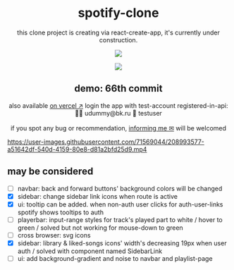 <div align="center">
  <h1>spotify-clone</h1>
</div>
<p align="center">this clone project is creating via react-create-app, it's currently under construction.</p>

<p align="center">
  <img src="https://user-images.githubusercontent.com/71569044/188719435-e429ddea-6f68-404a-9f82-742d3ba433ba.gif" />
</p>
<p align="center">
  <img src="https://progress-bar.dev/36" />
</p>
<div align="center">
  <h2>demo: 66th commit</h2>
</div>
<div align="center">
  also available <a href="https://spotify-clone-rho-two.vercel.app/" target="_blank">on vercel ↗</a> login the app with test-account registered-in-api:<br>
  🙎‍♂️ udummy@bk.ru 🔑 testuser<br><br>
  if you spot any bug or recommendation, <a href="mailto:sav.abidin@gmail.com?subject=about spotify clone&body=the app rocks, but..." target="_blank">informing me ✉</a> will be welcomed
</div>
<p></p>
<p></p>

https://user-images.githubusercontent.com/71569044/208993577-a51642df-540d-4159-80e8-d81a2bfd25d9.mp4

## may be considered

 - [ ] navbar: back and forward buttons' background colors will be changed
 - [X] sidebar: change sidebar link icons when route is active
 - [X] ui: tooltip can be added. when non-auth user clicks for auth-user-links spotify shows tooltips to auth
 - [ ] playerbar: input-range styles for track's played part to white / hover to green / solved but not working for mouse-down to green
 - [ ] cross browser: svg icons
 - [X] sidebar: library & liked-songs icons' width's decreasing 19px when user auth / solved with component named SidebarLink
 - [ ] ui: add background-gradient and noise to navbar and playlist-page